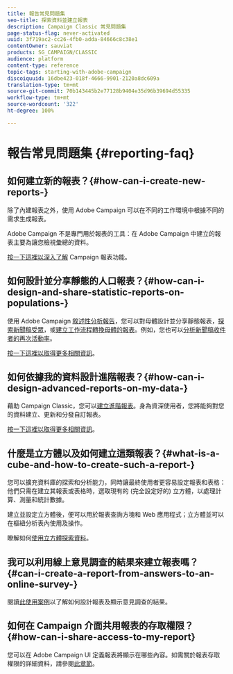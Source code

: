 ```yaml
---
title: 報告常見問題集
seo-title: 探索資料並建立報表
description: Campaign Classic 常見問題集
page-status-flag: never-activated
uuid: 3f719ac2-cc26-4fb0-adda-84666c8c38e1
contentOwner: sauviat
products: SG_CAMPAIGN/CLASSIC
audience: platform
content-type: reference
topic-tags: starting-with-adobe-campaign
discoiquuid: 16dbe423-018f-4666-9901-2120a8dc609a
translation-type: tm+mt
source-git-commit: 70b143445b2e77128b9404e35d96b39694d55335
workflow-type: tm+mt
source-wordcount: '322'
ht-degree: 100%

---
```



# 報告常見問題集 {#reporting-faq}

## 如何建立新的報表？{#how-can-i-create-new-reports-}

除了內建報表之外，使用 Adobe Campaign 可以在不同的工作環境中根據不同的需求生成報表。

Adobe Campaign 不是專門用於報表的工具：在 Adobe Campaign 中建立的報表主要為讓您檢視彙總的資料。

[按一下這裡以深入了解](../../reporting/using/about-adobe-campaign-reporting-tools.md) Campaign 報表功能。

## 如何設計並分享靜態的人口報表？{#how-can-i-design-and-share-statistic-reports-on-populations-}

使用 Adobe Campaign [敘述性分析報告](../../reporting/using/about-descriptive-analysis.md)，您可以對母體設計並分享靜態報表，[探索新聞稿受眾](../../reporting/using/use-cases.md#analyzing-a-population)，或[建立工作流程轉換母體的報表](../../reporting/using/use-cases.md#analyzing-a-transition-target-in-a-workflow)。例如，您也可以[分析新聞稿收件者的再次活動率](../../reporting/using/use-cases.md#analyzing-recipient-tracking-logs)。

[按一下這裡以取得更多相關資訊](../../reporting/using/about-descriptive-analysis.md)。

## 如何依據我的資料設計進階報表？{#how-can-i-design-advanced-reports-on-my-data-}

藉助 Campaign Classic，您可以[建立進階報表](../../reporting/using/about-reports-creation-in-campaign.md)。身為資深使用者，您將能夠對您的資料建立、更新和分發自訂報表。

[按一下這裡以取得更多相關資訊](../../reporting/using/about-reports-creation-in-campaign.md)。

## 什麼是立方體以及如何建立這類報表？{#what-is-a-cube-and-how-to-create-such-a-report-}

您可以擴充資料庫的探索和分析能力，同時讓最終使用者更容易設定報表和表格：他們只需在建立其報表或表格時，選取現有的 (完全設定好的) 立方體，以處理計算、測量和統計數據。

建立並設定立方體後，便可以用於報表查詢方塊和 Web 應用程式；立方體並可以在樞紐分析表內使用及操作。

瞭解如何[使用立方體探索資料](../../reporting/using/using-cubes-to-explore-data.md)。

## 我可以利用線上意見調查的結果來建立報表嗎？{#can-i-create-a-report-from-answers-to-an-online-survey-}

閱讀[此使用案例](../../reporting/using/use-case--displaying-report-on-answers-to-an-online-survey.md)以了解如何設計報表及顯示意見調查的結果。

## 如何在 Campaign 介面共用報表的存取權限？{#how-can-i-share-access-to-my-report}

您可以在 Adobe Campaign UI 定義報表將顯示在哪些內容。如需關於報表存取權限的詳細資料，請參閱[此章節](../../reporting/using/configuring-access-to-the-report.md)。
